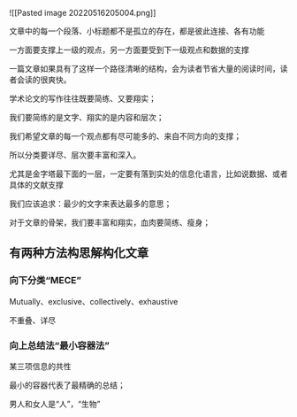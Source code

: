 ![[Pasted image 20220516205004.png]]


文章中的每一个段落、小标题都不是孤立的存在，都是彼此连接、各有功能

一方面要支撑上一级的观点，另一方面要受到下一级观点和数据的支撑

一篇文章如果具有了这样一个路径清晰的结构，会为读者节省大量的阅读时间，读者会读的很爽快。

学术论文的写作往往既要简练、又要翔实；

我们要简练的是文字、翔实的是内容和层次；

我们希望文章的每一个观点都有尽可能多的、来自不同方向的支撑；

所以分类要详尽、层次要丰富和深入。

尤其是金字塔最下面的一层，一定要有落到实处的信息化语言，比如说数据、或者具体的文献支撑

我们应该追求：最少的文字来表达最多的意思；

对于文章的骨架，我们要丰富和翔实，血肉要简练、瘦身；



## 有两种方法构思解构化文章

### 向下分类“MECE”


Mutually、exclusive、collectively、exhaustive

不重叠、详尽



### 向上总结法“最小容器法”

某三项信息的共性

最小的容器代表了最精确的总结；

男人和女人是“人”，“生物”